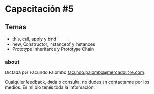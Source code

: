 # Capacitación #5

## Temas 
 - this, call, apply y bind
 - new, Constructor, instanceof y Instances
 - Prototype Inheritance y Prototype Chain

### about


Dictada por Facundo Palombo
facundo.palombo@mercadolibre.com

Cualquier feedback, duda o consulta, no dudes en contactarme por los medios. En mi bio tenés toda la información.